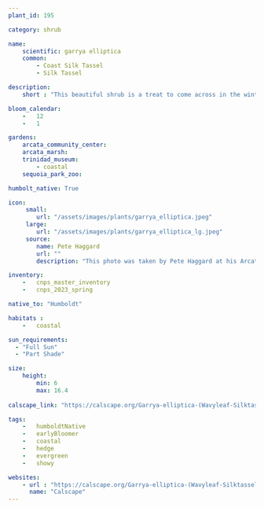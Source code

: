 ```yaml
---
plant_id: 195 

category: shrub

name: 
    scientific: garrya elliptica 
    common: 
        - Coast Silk Tassel
        - Silk Tassel 

description: 
    short : "This beautiful shrub is a treat to come across in the winter when the male plants are displaying their long catkins. Both male and female plants are perfect for a hedge or growing against a wall."

bloom_calendar: 
    -   12
    -   1

gardens:
    arcata_community_center: 
    arcata_marsh: 
    trinidad_museum: 
        - coastal
    sequoia_park_zoo: 

humbolt_native: True

icon: 
     small: 
        url: "/assets/images/plants/garrya_elliptica.jpeg"
     large: 
        url: "/assets/images/plants/garrya_elliptica_lg.jpeg"
     source: 
        name: Pete Haggard
        url: ""
        description: "This photo was taken by Pete Haggard at his Arcata Community Center Garden - January 2023"

inventory: 
    -   cnps_master_inventory
    -   cnps_2023_spring

native_to: "Humboldt"

habitats : 
    -   coastal

sun_requirements:
  - "Full Sun"
  - "Part Shade"

size:
    height: 
        min: 6
        max: 16.4
 
calscape_link: "https://calscape.org/Garrya-elliptica-(Wavyleaf-Silktassel)"

tags: 
    -   humboldtNative
    -   earlyBloomer
    -   coastal
    -   hedge
    -   evergreen
    -   showy

websites:
    - url : "https://calscape.org/Garrya-elliptica-(Wavyleaf-Silktassel)"
      name: "Calscape"
---
```

